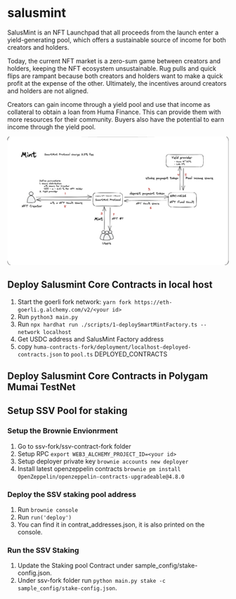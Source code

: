 # salusmint
SalusMint is an NFT Launchpad that all proceeds from the launch enter a yield-generating pool, which offers a sustainable source of income for both creators and holders.

Today, the current NFT market is a zero-sum game between creators and holders, keeping the NFT ecosystem unsustainable. Rug pulls and quick flips are rampant because both creators and holders want to make a quick profit at the expense of the other. Ultimately, the incentives around creators and holders are not aligned.

Creators can gain income through a yield pool and use that income as collateral to obtain a loan from Huma Finance. This can provide them with more resources for their community. Buyers also have the potential to earn income through the yield pool.


![Mint process](./images/flowcharts/Mint.png)

## Deploy Salusmint Core Contracts in local host

1. Start the goerli fork network: `yarn fork https://eth-goerli.g.alchemy.com/v2/<your id>`
2. Run `python3 main.py`
3. Run `npx hardhat run ./scripts/1-deploySmartMintFactory.ts --network localhost`
4. Get USDC address and SalusMint Factory address
5. copy `huma-contracts-fork/deployment/localhost-deployed-contracts.json` to `pool.ts` DEPLOYED_CONTRACTS

## Deploy Salusmint Core Contracts in Polygam Mumai TestNet

## Setup SSV Pool for staking

### Setup the Brownie Envionrment

1. Go to ssv-fork/ssv-contract-fork folder
2. Setup RPC `export WEB3_ALCHEMY_PROJECT_ID=<your id>`
3. Setup deployer private key `brownie accounts new deployer`
4. Install latest openzeppelin contracts `brownie pm install OpenZeppelin/openzeppelin-contracts-upgradeable@4.8.0`

### Deploy the SSV staking pool address

1.  Run `brownie console`
2.  Run `run('deploy')`
3.  You can find it in contrat_addresses.json, it is also printed on the console.

### Run the SSV Staking

1.  Update the Staking pool Contract under sample_config/stake-config.json.
2.  Under ssv-fork folder run `python main.py stake -c sample_config/stake-config.json`.
